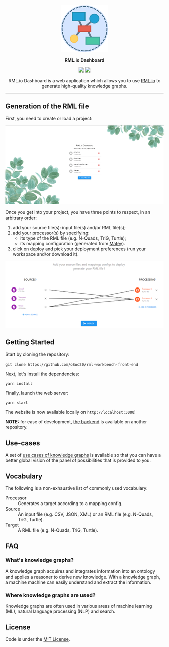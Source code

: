 <p align="center"><img src="assets/rml-io-dashboard.svg" width=150 height=150/></p>
<p align="center"><b>RML.io Dashboard</b></p>
<p align="center">
<a href="https://mit-license.org/"><img src="https://img.shields.io/badge/License-MIT-green.svg?style=flat-square"/></a>
<a href="https://github.com/oSoc20/rml-workbench-front-end/releases"><img src="https://img.shields.io/badge/Version-0.1.0-blue.svg?style=flat-square"/></a>
</p>
<p align="center">RML.io Dashboard is a web application which allows you to use <a href="https://rml.io/">RML.io</a> to generate high-quality knowledge graphs.<p>

---

## Generation of the RML file

First, you need to create or load a project:

<p align="center"><img src="assets/project-page.png"/></p>

Once you get into your project, you have three points to
respect, in an arbitrary order:

1. add your source file(s): input file(s) and/or RML file(s);
2. add your processor(s) by specifying:
   - its type of the RML file (e.g. N-Quads, TriG, Turtle);
   - its mapping configuration (generated from [Matey](https://rml.io/yarrrml/matey/)).
3. click on deploy and pick your deployment preferences (run your workspace and/or download it).

<p align="center"><img src="assets/dashboard-page.png"/></p>

## Getting Started

Start by cloning the repository:

    git clone https://github.com/oSoc20/rml-workbench-front-end

Next, let's install the dependencies:

    yarn install

Finally, launch the web server:

    yarn start

The website is now available locally on `http://localhost:3000`!

**NOTE:** for ease of development, [the backend](https://github.com/oSoc20/rml-workbench-back-end)
is available on another repository.

## Use-cases

A set of [use cases of knowledge graphs](https://github.com/kg-construct/use-cases) is available so
that you can have a better global vision of the panel of possibilities that is provided to you.

## Vocabulary

The following is a non-exhaustive list of commonly used vocabulary:

<dl>
  <dt>Processor</dt>
  <dd>Generates a target according to a mapping config.</dd>

  <dt>Source</dt>
  <dd>An input file (e.g. CSV, JSON, XML) or an RML file (e.g. N-Quads, TriG, Turtle).</dd>

  <dt>Target</dt>
  <dd>A RML file (e.g. N-Quads, TriG, Turtle).</dd>
</dl>

## FAQ

### What's knowledge graphs?

A knowledge graph acquires and integrates information into an ontology and applies a reasoner to
derive new knowledge. With a knowledge graph, a machine machine can easily understand and extract
the information.

### Where knowledge graphs are used?

Knowledge graphs are often used in various areas of machine learning (ML), natural language
processing (NLP) and search.

## License

Code is under the [MIT License](https://github.com/oSoc20/rml-workbench-front-end/blob/master/LICENSE).
